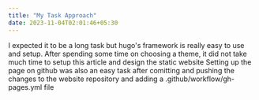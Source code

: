 ```yaml
---
title: "My Task Approach"
date: 2023-11-04T02:01:46+05:30
---
```


I expected it to be a long task but hugo's framework is really easy to use and setup.
After spending some time on choosing a theme, it did not take much time to setup this article and design the static website
Setting up the page on github was also an easy task after comitting and pushing the changes to the website repository and adding a .github/workflow/gh-pages.yml file
